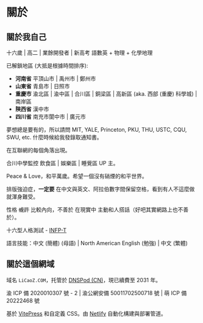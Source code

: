 # 關於

## 關於我自己

十六歲 | 高二 | 業餘開發者 | 新高考 語數英 + 物理 + 化學地理

已解鎖地區 (大抵是根據時間排序):

- **河南省** 平頂山市 | 禹州市 | 鄭州市
- **山東省** 青島市 | 日照市
- **重慶市** 渝北區 | 渝中區 | 合川區 | 銅梁區 | 高新區 (aka. 西部 (重慶) 科學城) | 南岸區
- **陝西省** 漢中市
- **四川省** 南充市閬中市 | 廣元市

夢想總是要有的，所以請問 MIT, YALE, Princeton, PKU, THU, USTC, CQU, SWU, etc. 什麼時候給我發錄取通知書。

在互聯網的每個角落出現。

合川中學監控 飲食區 | 娛樂區 | 睡覺區 UP 主。

Peace & Love，和平萬歲。希望一個沒有硝煙的和平世界。

排版強迫症，**一定要** 在中文與英文、阿拉伯數字間保留空格，看到有人不這麼做就渾身難受。

性格 ~~或許~~ 比較內向，不善於 在現實中 主動和人搭話（好吧其實網路上也不善於）。

十六型人格測試 - [INFP-T](https://www.16personalities.com/infp-personality)

語言技能：中文 (簡體) (母語) | North American English (勉強) | 中文 (繁體)

## 關於這個網域

域名 `LiCaoZ.COM`，托管於 [DNSPod (CN)](https://www.dnspod.cn/)，現已續費至 2031 年。

渝 ICP 備 2020010307 號 - 2 | 渝公網安備 50011702500718 號 | 萌 ICP 備 20222468 號

基於 [VitePress](https://vitepress.dev/) 和自定義 CSS。由 [Netlify](https://www.netlify.com/) 自動化構建與部署管道。
